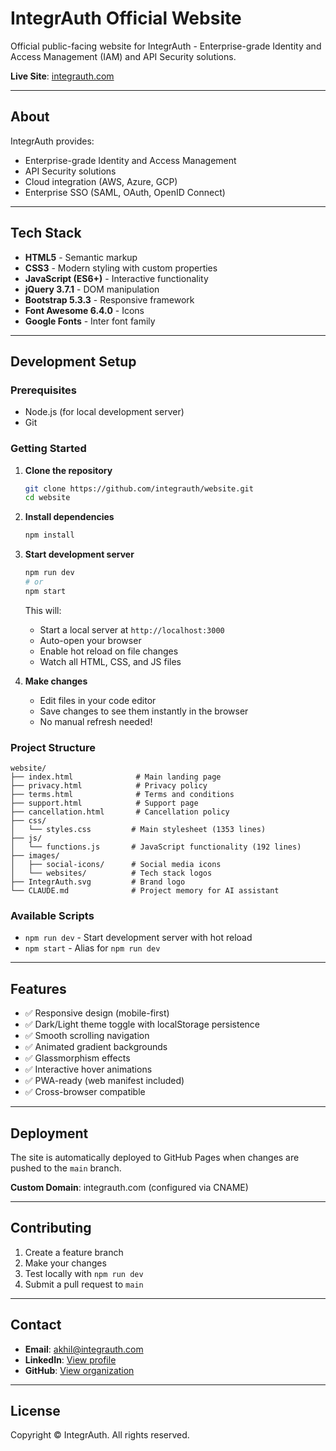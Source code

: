 # IntegrAuth Official Website

Official public-facing website for IntegrAuth - Enterprise-grade Identity and Access Management (IAM) and API Security solutions.

**Live Site**: [integrauth.com](https://integrauth.com)

---

## About

IntegrAuth provides:
- Enterprise-grade Identity and Access Management
- API Security solutions
- Cloud integration (AWS, Azure, GCP)
- Enterprise SSO (SAML, OAuth, OpenID Connect)

---

## Tech Stack

- **HTML5** - Semantic markup
- **CSS3** - Modern styling with custom properties
- **JavaScript (ES6+)** - Interactive functionality
- **jQuery 3.7.1** - DOM manipulation
- **Bootstrap 5.3.3** - Responsive framework
- **Font Awesome 6.4.0** - Icons
- **Google Fonts** - Inter font family

---

## Development Setup

### Prerequisites
- Node.js (for local development server)
- Git

### Getting Started

1. **Clone the repository**
   ```bash
   git clone https://github.com/integrauth/website.git
   cd website
   ```

2. **Install dependencies**
   ```bash
   npm install
   ```

3. **Start development server**
   ```bash
   npm run dev
   # or
   npm start
   ```

   This will:
   - Start a local server at `http://localhost:3000`
   - Auto-open your browser
   - Enable hot reload on file changes
   - Watch all HTML, CSS, and JS files

4. **Make changes**
   - Edit files in your code editor
   - Save changes to see them instantly in the browser
   - No manual refresh needed!

### Project Structure

```
website/
├── index.html              # Main landing page
├── privacy.html            # Privacy policy
├── terms.html              # Terms and conditions
├── support.html            # Support page
├── cancellation.html       # Cancellation policy
├── css/
│   └── styles.css         # Main stylesheet (1353 lines)
├── js/
│   └── functions.js       # JavaScript functionality (192 lines)
├── images/
│   ├── social-icons/      # Social media icons
│   └── websites/          # Tech stack logos
├── IntegrAuth.svg         # Brand logo
└── CLAUDE.md              # Project memory for AI assistant
```

### Available Scripts

- `npm run dev` - Start development server with hot reload
- `npm start` - Alias for `npm run dev`

---

## Features

- ✅ Responsive design (mobile-first)
- ✅ Dark/Light theme toggle with localStorage persistence
- ✅ Smooth scrolling navigation
- ✅ Animated gradient backgrounds
- ✅ Glassmorphism effects
- ✅ Interactive hover animations
- ✅ PWA-ready (web manifest included)
- ✅ Cross-browser compatible

---

## Deployment

The site is automatically deployed to GitHub Pages when changes are pushed to the `main` branch.

**Custom Domain**: integrauth.com (configured via CNAME)

---

## Contributing

1. Create a feature branch
2. Make your changes
3. Test locally with `npm run dev`
4. Submit a pull request to `main`

---

## Contact

- **Email**: akhil@integrauth.com
- **LinkedIn**: [View profile](https://linkedin.com)
- **GitHub**: [View organization](https://github.com/integrauth)

---

## License

Copyright © IntegrAuth. All rights reserved.
